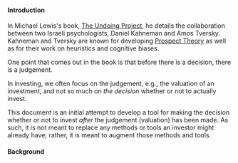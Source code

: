 #### Introduction  

In Michael Lewis's book, [The Undoing Project](https://en.wikipedia.org/wiki/The_Undoing_Project), he details the collaboration between two Israeli psychologists, Daniel Kahneman and Amos Tversky. Kahneman and Tversky are known for developing [Prospect Theory](https://en.wikipedia.org/wiki/Prospect_theory) as well as for their work on heuristics and cognitive biases.

One point that comes out in the book is that before there is a decision, there is a judgement.

In investing, we often focus on the judgement, e.g., the valuation of an investment, and not so much on *the decision* whether or not to actually invest.

This document is an initial attempt to develop a tool for making the decision whether or not to invest *after* the judgement (valuation) has been made. As such, it is not meant to replace any methods or tools an investor might already have; rather, it is meant to augment those methods and tools.

#### Background  

